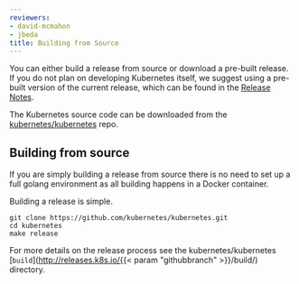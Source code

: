 ```yaml
---
reviewers:
- david-mcmahon
- jbeda
title: Building from Source
---
```


You can either build a release from source or download a pre-built release.  If you do not plan on developing Kubernetes itself, we suggest using a pre-built version of the current release, which can be found in the [Release Notes](/docs/setup/release/notes/).

The Kubernetes source code can be downloaded from the [kubernetes/kubernetes](https://github.com/kubernetes/kubernetes) repo.

## Building from source

If you are simply building a release from source there is no need to set up a full golang environment as all building happens in a Docker container.

Building a release is simple.

```shell
git clone https://github.com/kubernetes/kubernetes.git
cd kubernetes
make release
```

For more details on the release process see the kubernetes/kubernetes [`build`](http://releases.k8s.io/{{< param "githubbranch" >}}/build/) directory.
